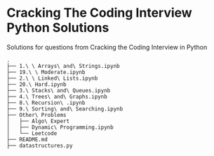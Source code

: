 # Cracking The Coding Interview Python Solutions
Solutions for questions from Cracking the Coding Interview in Python

```
.
├── 1.\ \ Arrays\ and\ Strings.ipynb
├── 19.\ \ Moderate.ipynb
├── 2.\ \ Linked\ Lists.ipynb
├── 20.\ Hard.ipynb
├── 3.\ Stacks\ and\ Queues.ipynb
├── 4.\ Trees\ and\ Graphs.ipynb
├── 8.\ Recursion\ .ipynb
├── 9.\ Sorting\ and\ Searching.ipynb
├── Other\ Problems
│   ├── Algo\ Expert
│   ├── Dynamic\ Programming.ipynb
│   └── Leetcode
├── README.md
├── datastructures.py

```
